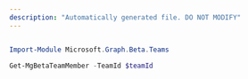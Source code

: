 ```yaml
---
description: "Automatically generated file. DO NOT MODIFY"
---
```


```powershell

Import-Module Microsoft.Graph.Beta.Teams

Get-MgBetaTeamMember -TeamId $teamId

```